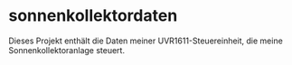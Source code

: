 # sonnenkollektordaten
Dieses Projekt enthält die Daten meiner UVR1611-Steuereinheit, die meine Sonnenkollektoranlage steuert.
